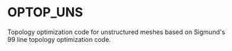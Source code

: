 # OPTOP_UNS
Topology optimization code for unstructured meshes based on Sigmund's 99 line topology optimization code.
